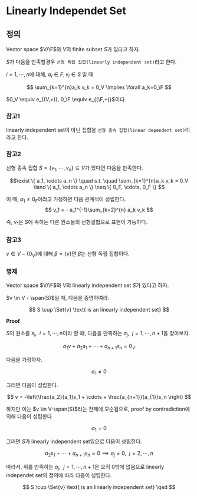 # Linearly Independet Set
## 정의
Vector space $V/\F$와 $V$의 finite subset $S$가 있다고 하자.

$S$가 다음을 만족할경우 `선형 독립 집합(linearly independent set)`라고 한다.

$i=1,\cdots,n$에 대해, $a_i \in F, v_i \in S$ 일 때

$$ \sum_{k=1}^{n}a_k v_k = 0_V \implies \forall a_k=0_\F $$ 

$0_V \equiv e_{(V,+)}, 0_\F \equiv e_{(\F,+)}$이다.

### 참고1
linearly independent set이 아닌 집합을 `선형 종속 집합(linear dependent set)`이라고 한다.

### 참고2
선형 종속 집합 $S = \{ v_1, \cdots , v_n \} \subseteq V$가 있다면 다음을 만족한다.

$$\exist \{ a_1, \cdots a_n \} \quad s.t. \quad \sum_{k=1}^{n}a_k v_k = 0_V \land \{ a_1, \cdots a_n \}  \neq \{ 0_F, \cdots, 0_F \} $$

이 때, $a_1 \neq 0_F$이라고 가정하면 다음 관계식이 성립한다.
$$  v_1 = - a_1^{-1}\sum_{k=2}^{n} a_k v_k $$

즉, $v_1$은 $S$에 속하는 다른 원소들의 선형결합으로 표현이 가능하다.

### 참고3
$v \in V- \{0_V\}$에 대해 $\beta=\{v\}$면 $\beta$는 선형 독립 집합이다.

### 명제
Vector space $V/\F$와 $V$의 linearly independent set $S$가 있다고 하자.

$v \in V - \span(S)$일 때, 다음을 증명하여라.

$$ S \cup \Set{v} \text{ is an linearly independent set} $$

**Proof**

$S$의 원소를 $s_i, \enspace i=1,\cdots,n$이라 할 떄, 다음을 만족하는 $a_j, \enspace j=1,\cdots,n+1$을 찾아보자.

$$ a_1v + a_2s_1 + \cdots + a_{n+1}s_{n} = 0_V $$

다음을 가정하자.

$$ a_1 \neq 0 $$

그러면 다음이 성립한다.

$$ v = -\left(\frac{a_2}{a_1}s_1 + \cdots + \frac{a_{n+1}}{a_{1}}s_n \right) $$

하지만 이는 $v \in V-\span(S)$라는 전제에 모순됨으로, proof by contradiction에 의해 다음이 성립한다

$$ a_1 = 0 $$

그러면 $S$가 linearly independent set임으로 다음이 성립한다.

$$ a_2s_1 + \cdots + a_{n+1}s_{n} = 0 \implies a_j = 0, \enspace j=2,\cdots,n $$

따라서, 위를 만족하는 $a_j, \enspace j=1,\cdots,n+1$은 오직 $0$밖에 없음으로 linearly independet set의 정의에 따라 다음이 성립한다.

$$ S \cup \Set{v} \text{ is an linearly independent set} \qed $$
